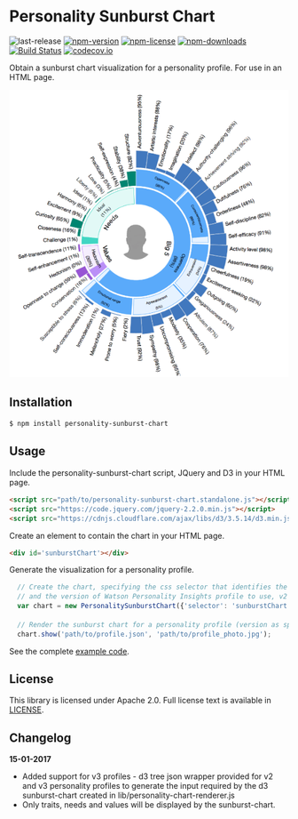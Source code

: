 # Personality Sunburst Chart

![last-release](https://img.shields.io/github/tag/personality-insights/sunburst-chart.svg)
[![npm-version](https://img.shields.io/npm/v/personality-sunburst-chart.svg)](https://www.npmjs.com/package/personality-sunburst-chart)
[![npm-license](https://img.shields.io/npm/l/personality-sunburst-chart.svg)](https://www.npmjs.com/package/personality-sunburst-chart)
[![npm-downloads](https://img.shields.io/npm/dm/personality-sunburst-chart.svg)](https://www.npmjs.com/package/personality-sunburst-chart)
[![Build Status](https://travis-ci.org/personality-insights/sunburst-chart.svg?branch=master)](https://travis-ci.org/personality-insights/sunburst-chart)
[![codecov.io](https://codecov.io/github/personality-insights/sunburst-chart/coverage.svg?branch=master)](https://codecov.io/github/personality-insights/sunburst-chart?branch=master)

Obtain a sunburst chart visualization for a personality profile.  For use in an HTML page.

![Personality Sunburst Chart](./examples/personality-sunburst-chart-small.png)

## Installation

```sh
$ npm install personality-sunburst-chart
```

## Usage

Include the personality-sunburst-chart script, JQuery and D3 in your HTML page.
```html
<script src="path/to/personality-sunburst-chart.standalone.js"></script>
<script src="https://code.jquery.com/jquery-2.2.0.min.js"></script>
<script src="https://cdnjs.cloudflare.com/ajax/libs/d3/3.5.14/d3.min.js"></script>
```

Create an element to contain the chart in your HTML page.
```html
<div id='sunburstChart'></div>
```

Generate the visualization for a personality profile.
```JavaScript
  // Create the chart, specifying the css selector that identifies the element to contain the chart
  // and the version of Watson Personality Insights profile to use, v2 or v3.  Default is v2.
  var chart = new PersonalitySunburstChart({'selector': 'sunburstChart', 'version': 'v3'});

  // Render the sunburst chart for a personality profile (version as specified in creating the chart) // and optionally a profile photo.  The photo will be inserted into the center of the sunburst chart.
  chart.show('path/to/profile.json', 'path/to/profile_photo.jpg');

  ```

  See the complete [example code](./examples/example_v3.html).

## License

This library is licensed under Apache 2.0. Full license text is
available in [LICENSE](LICENSE).

## Changelog

__15-01-2017__
 * Added support for v3 profiles - d3 tree json wrapper provided for v2 and v3 personality profiles to generate the input required by the d3 sunburst-chart created in lib/personality-chart-renderer.js
 * Only traits, needs and values will be displayed by the sunburst-chart.
